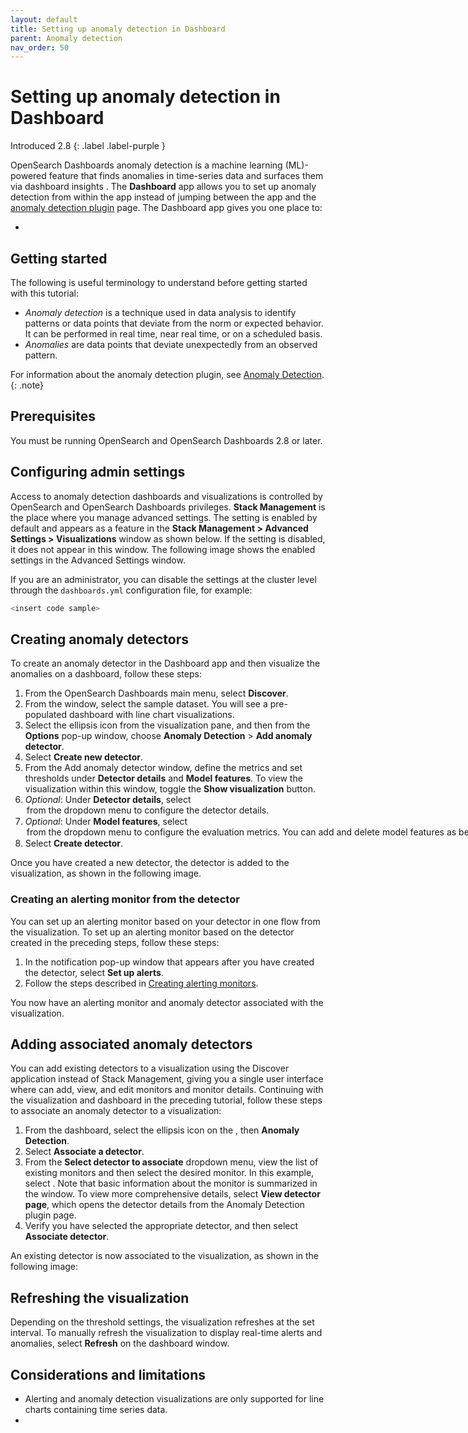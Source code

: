 ```yaml
---
layout: default
title: Setting up anomaly detection in Dashboard 
parent: Anomaly detection
nav_order: 50
---
```


# Setting up anomaly detection in Dashboard
Introduced 2.8
{: .label .label-purple }

OpenSearch Dashboards anomaly detection is a machine learning (ML)-powered feature that finds anomalies in time-series data and surfaces them via dashboard insights <insert screenshot>. The **Dashboard** app allows you to set up anomaly detection from within the app instead of jumping between the app and the [anomaly detection plugin]({{site.url}}{{site.baseurl}}/observing-your-data/ad/index/) page. The Dashboard app gives you one place to:

- 

<insert demo from SME>


## Getting started

The following is useful terminology to understand before getting started with this tutorial:

- _Anomaly detection_ is a technique used in data analysis to identify patterns or data points that deviate from the norm or expected behavior. It can be performed in real time, near real time, or on a scheduled basis.
- _Anomalies_ are data points that deviate unexpectedly from an observed pattern.

For information about the anomaly detection plugin, see [Anomaly Detection]({{site.url}}{{site.baseurl}}/observing-your-data/ad/index/).
{: .note} 

## Prerequisites 

You must be running OpenSearch and OpenSearch Dashboards 2.8 or later.

## Configuring admin settings

 Access to anomaly detection dashboards and visualizations is controlled by OpenSearch and OpenSearch Dashboards privileges. **Stack Management** is the place where you manage advanced settings. The setting is enabled by default and appears as a feature in the **Stack Management > Advanced Settings > Visualizations** window as shown below. If the setting is disabled, it does not appear in this window. The following image shows the enabled settings in the Advanced Settings window.

 <insert UI>

If you are an administrator, you can disable the settings at the cluster level through the `dashboards.yml` configuration file, for example:

```bash
<insert code sample>
```

## Creating anomaly detectors

To create an anomaly detector in the Dashboard app and then visualize the anomalies on a dashboard, follow these steps: 

1. From the OpenSearch Dashboards main menu, select **Discover**.
2. From the <name> window, select the **<name>** sample dataset. You will see a pre-populated dashboard with line chart visualizations.
3. Select the ellipsis icon from the **<name>** visualization pane, and then from the **Options** pop-up window, choose **Anomaly Detection** > **Add anomaly detector**.
4.  Select **Create new detector**.
5. From the Add anomaly detector window, define the metrics and set thresholds under **Detector details** and **Model features**. To view the visualization within this window, toggle the **Show visualization** button.
6. _Optional_: Under **Detector details**, select <option> from the dropdown menu to configure the detector details.
7. _Optional_: Under **Model features**, select <option> from the dropdown menu to configure the evaluation metrics. You can add and delete model features as best suited your use case and data, but you are limited to five model features for that detector.
8. Select **Create detector**.

Once you have created a new detector, the detector is added to the visualization, as shown in the following image.  

<insert UI>

### Creating an alerting monitor from the detector

You can set up an alerting monitor based on your detector in one flow from the visualization. To set up an alerting monitor based on the detector created in the preceding steps, follow these steps:

1. In the notification pop-up window that appears after you have created the detector, select **Set up alerts**.
2. Follow the steps described in [Creating alerting monitors](#creating-alerting-monitors).

You now have an alerting monitor and anomaly detector associated with the visualization.

<insert UI>

## Adding associated anomaly detectors

You can add existing detectors to a visualization using the Discover application instead of Stack Management, giving you a single user interface where can add, view, and edit monitors and monitor details. Continuing with the visualization and dashboard in the preceding tutorial, follow these steps to associate an anomaly detector to a visualization: 
 
1. From the dashboard, select the ellipsis icon on the **<name>**, then **Anomaly Detection**.
2. Select **Associate a detector**.
3. From the **Select detector to associate** dropdown menu, view the list of existing monitors and then select the desired monitor. In this example, select **<name>**. Note that basic information about the monitor is summarized in the window. To view more comprehensive details, select **View detector page**, which opens the detector details from the Anomaly Detection plugin page. 
4. Verify you have selected the appropriate detector, and then select **Associate detector**. 

An existing detector is now associated to the visualization, as shown in the following image:

<insert UI>

## Refreshing the visualization

Depending on the threshold settings, the visualization refreshes at the set interval. To manually refresh the visualization to display real-time alerts and anomalies, select **Refresh** on the dashboard window.

## Considerations and limitations

<SME input needed>

- Alerting and anomaly detection visualizations are only supported for line charts containing time series data.
- 

